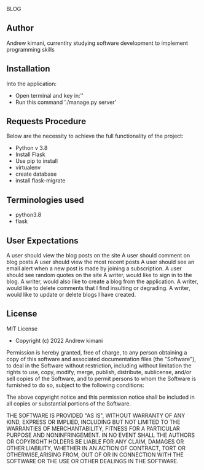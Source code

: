 BLOG

## Author
Andrew kimani, currentlry studying software development to implement programming skills

## Installation
Into the application:
* Open terminal and key in:''
* Run this command './manage.py server'

## Requests Procedure
Below are the necessity to achieve the full functionality of the project:
* Python v 3.8
* Install Flask
* Use pip to install
* virtualenv
* create database
* install flask-migrate
## Terminologies used
* python3.8
* flask
## User Expectations
A user should view the blog posts on the site
A user should comment on blog posts
A user should view the most recent posts
A user should see an email alert when a new post is made by joining a subscription.
A user should see random quotes on the site
A writer, would like to sign in to the blog.
A writer, would also like to create a blog from the application.
A writer, would like to delete comments that I find insulting or degrading.
A writer, would like to update or delete blogs I have created.

## License
MIT License
* Copyright (c) 2022 Andrew kimani

Permission is hereby granted, free of charge, to any person obtaining a copy of this software and associated documentation files (the "Software"), to deal in the Software without restriction, including without limitation the rights to use, copy, modify, merge, publish, distribute, sublicense, and/or sell copies of the Software, and to permit persons to whom the Software is furnished to do so, subject to the following conditions:

The above copyright notice and this permission notice shall be included in all copies or substantial portions of the Software.

THE SOFTWARE IS PROVIDED "AS IS", WITHOUT WARRANTY OF ANY KIND, EXPRESS OR IMPLIED, INCLUDING BUT NOT LIMITED TO THE WARRANTIES OF MERCHANTABILITY, FITNESS FOR A PARTICULAR PURPOSE AND NONINFRINGEMENT. IN NO EVENT SHALL THE AUTHORS OR COPYRIGHT HOLDERS BE LIABLE FOR ANY CLAIM, DAMAGES OR OTHER LIABILITY, WHETHER IN AN ACTION OF CONTRACT, TORT OR OTHERWISE,ARISING FROM, OUT OF OR IN CONNECTION WITH THE SOFTWARE OR THE USE OR OTHER DEALINGS IN THE SOFTWARE.
